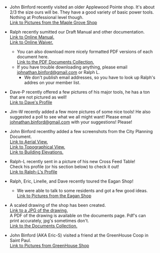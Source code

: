   -  John Binford recently visited an older Applewood Pointe shop.  It's about 2/3 the size ours will be.  They have a good variety of basic power tools.  Nothing at Professional level though. </br>
    [Link to Pictures from the Maple Grove Shop](../Other-Shops/Maple-Grove/readme.md)
    
  - Ralph recently sumitted our Draft Manual and other documentation. </br>
    [Link to Online Manual.](../Documents/Manual.md)</br>
    [Link to Online Waiver.](../Documents/Waiver.md)
    - You can also download more nicely formatted PDF versions of each document here.</br>
    [Link to the PDF Documents Collection.](../Documents/Download.md)
    - If you have trouble downloading anything, please email jphnathan.binford@gmail.com or Ralph L.
      - We don't publish email addresses, so you have to look up Ralph's addres on your member list.
  
  - Dave-P recently offered a few pictures of his major tools, he has a ton that are not pictured as well! </br>
  [Link to Dave's Profile](../CraftsMen/Dave-P/readme.md)
  
  - Jim-W recently added a few more pictures of some nice tools!  He also suggested a poll to see what we all might want!  Please email johnathan.binford@gmail.com with your suggestions!  Please!
  
  - John Binford recentlhy added a few screenshots from the City Planning Document.</br>
 [Link to Aerial View.](../Collateral/Aerial-1.png)</br>
 [Link to Topographical View.](../Collateral/Aerial-Topo.png)</br>
 [Link to Building Elevations.](../Collateral/Building-Elevations.png)</br>

  - Ralph-L recently sent in a picture of his new Cross Feed Table!</br>
    Check his profile (or his section below) to check it out!</br>
    [Link to Ralph-L's Profile](../CraftsMen/Ralph-L/readme.md)
  
  - Ralph, Eric, Linelle, and Dave recently toured the Eagan Shop!
    -  We were able to talk to some residents and got a few good ideas.  
    [Link to Pictures from the Eagan Shop](../Other-Shops/Eagan/readme.md)</br>
    
  - A scaled drawing of the shop has been created. </br>
    [Link to a JPG of the drawing.](../Collateral/AWP-Shop-Dimentioned.JPG)</br>
    A PDF of the drawing is available on the documents page.  Pdf's can print accurately, jpg's sometimes don't. </br>
    [Link to the Documents Collection.](../Documents/Download.md)

  - John Binford (AKA Eric-S) visited a friend at the GreenHouse Coop in Saint Paul. </br>
[Link to Pictures from GreenHouse Shop](../Other-Shops/GreenHouse/readme.md)

